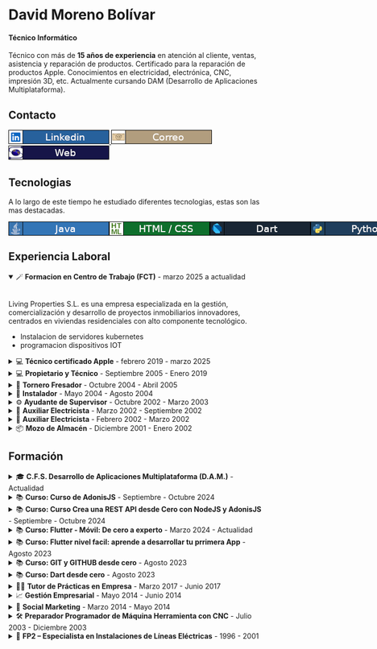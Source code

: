 # David Moreno Bolívar
#### Técnico Informático

Técnico con más de **15 años de experiencia** en atención al cliente, ventas, asistencia y reparación de productos. Certificado para la reparación de productos Apple. Conocimientos en electricidad, electrónica, CNC, impresión 3D, etc. Actualmente cursando DAM (Desarrollo de Aplicaciones Multiplataforma).

## Contacto
<a href="https://www.linkedin.com/in/elarreglador/" target="_blank">
<img src="https://github.com/elarreglador/rotulos/blob/main/Redes%20LinkedIn.png" alt="Linkedin">
</a>

<a href="mailto:elarreglador@protonmail.com">
<img src="https://github.com/elarreglador/rotulos/blob/main/Redes%20Correo.png" alt="Correo">
</a>

<a href="http://82.223.50.169/wordpress/" target="_blank">
<img src="https://github.com/elarreglador/rotulos/blob/main/Redes%20Web.png" alt="Web">
</a>

## Tecnologias

A lo largo de este tiempo he estudiado diferentes tecnologias, estas son las mas destacadas.

<div style="display: flex;">
<img src="https://github.com/elarreglador/rotulos/blob/main/Tecnologias%20Java.png" alt="JAVA">
<img src="https://github.com/elarreglador/rotulos/blob/main/Tecnologias%20HTML-CSS.png" alt="HTML/CSS">
<img src="https://github.com/elarreglador/rotulos/blob/main/Tecnologias%20Dart.png" alt="DART">
<img src="https://github.com/elarreglador/rotulos/blob/main/Tecnologias%20Python.png" alt="PYTHON">
<img src="https://github.com/elarreglador/rotulos/blob/main/Tecnologias%20C.png" alt="C">
  
<img src="https://github.com/elarreglador/rotulos/blob/main/Tecnologias%20MySQL.png" alt="MySQL">

<img src="https://github.com/elarreglador/rotulos/blob/main/Tecnologias%20Electron.png" alt="Electron">
<img src="https://github.com/elarreglador/rotulos/blob/main/Tecnologias%20NodeJS.png" alt="NodeJS">
<img src="https://github.com/elarreglador/rotulos/blob/main/Tecnologias%20Flutter.png" alt="Flutter">
<img src="https://github.com/elarreglador/rotulos/blob/main/Tecnologias%20JetpackCompose.png" alt="Jetpack Compose">

<img src="https://github.com/elarreglador/rotulos/blob/main/Tecnologias%20Android%20Studio.png" alt="Android studio">
<img src="https://github.com/elarreglador/rotulos/blob/main/Tecnologias%20Visual%20Studio%20Code.png" alt="Visual Studio Code">
<img src="https://github.com/elarreglador/rotulos/blob/main/Tecnologias%20Eclipse.png" alt="Eclipse IDE">

<img src="https://github.com/elarreglador/rotulos/blob/main/Tecnologias%20Git.png" alt="GIT">
<img src="https://github.com/elarreglador/rotulos/blob/main/Tecnologias%20GitHub.png" alt="GitHub">

<img src="https://github.com/elarreglador/rotulos/blob/main/Tecnologias%20Apple.png" alt="APPLE">
<img src="https://github.com/elarreglador/rotulos/blob/main/Tecnologias%20GNU-Linux.png" alt="GNU/Linux">
<img src="https://github.com/elarreglador/rotulos/blob/main/Tecnologias%20Bash.png" alt="Bash">
</div>

## Experiencia Laboral
<details open>
<summary>🪄 <strong>Formacion en Centro de Trabajo (FCT)</strong> - marzo 2025 a actualidad</summary><br>
  
  Living Properties S.L. es una empresa especializada en la gestión, comercialización y desarrollo de proyectos inmobiliarios innovadores, centrados en viviendas residenciales con alto componente tecnológico.
  
- Instalacion de servidores kubernetes
- programacion dispositivos IOT
</details>

<details>
<summary>💻 <strong>Técnico certificado Apple</strong> - febrero 2019 - marzo 2025</summary><br>
  
  QUARTCOM TELECOMUNICACIONES S.L.U. es una empresa reparadora de hardware informático, con atención al publico en Alicante, Murcia, Palma, Madrid, Albacete y Valencia donde tiene además su centro de operaciones.
  
- Reparación de equipos MacOS portátiles y sobremesa.
- Manejo de averías de hardware y reemplazo de piezas.
- Gestión de pedidos y entrega de equipos reparados a clientes.
</details>

<details>
<summary>💻 <strong>Propietario y Técnico</strong> - Septiembre 2005 - Enero 2019</summary><br>

  MB SISTEMAS INFORMÁTICOS, negocio propio de reparación y venta de productos electrónicos e informáticos; ordenadores, telefonía,
consolas, etc.

- Reparación y venta de productos electrónicos e informáticos.
- Trabajo con consolas, telefonía, Mac y electrodomésticos.
- Enfoque en reparación y venta de PC y componentes.
</details>

<details>
<summary>🔩 <strong>Tornero Fresador</strong> - Octubre 2004 - Abril 2005</summary><br>

  REDUCTORES CUÑAT, S.A. es una empresa fundada en 1962, dedicada al diseño y fabricación de elementos de
transmisión de potencia, fabricación de productos de serie y bajo requisitos especiales a solicitud del
cliente.

- Trabajo en torno de control numérico, torno manual, fresadora manual y CNC.
- Diseño y fabricación de elementos de transmisión de potencia.
</details>

<details>
<summary>🔌 <strong>Instalador</strong> - Mayo 2004 - Agosto 2004</summary><br>

  FRICOMAN ELECTRICIDAD, S.L. Empresa dedicada a la venta e instalación de material eléctrico, aires acondicionados, redes y sistemas informáticos

- Instalación de aires acondicionados domésticos y sistemas informáticos.
</details>

<details>
<summary>⚙️ <strong>Ayudante de Supervisor</strong> - Octubre 2002 - Marzo 2003</summary><br>

  Moyresa Molturación Y Refino S.A. (BUNGE IBERICA S.A.), empresa portuaria dedicada a la recepción de soja en grano para su
posterior tratamiento alimentario. 

- Soporte a otros trabajadores, documentación y mantenimiento básico de maquinaria.
- Gestión de tareas diarias relativas a la producción.
</details>

<details>
<summary>🔌 <strong>Auxiliar Electricista</strong> - Marzo 2002 - Septiembre 2002</summary><br>

  MONTAJES ELÉCTRICOS TEISA, S.L, fundada en el año 1993, consolidada en Picaña. Especialización en instalaciones y
mantenimiento en locales de pública concurrencia, instalaciones deportivas y alumbrado público, montaje de cuadros de automatismos, mantenimiento de edificios y centros de transformación.

- Instalaciones eléctricas en viviendas nuevas y montaje de redes informáticas.
- Trabajo en reformas de empresas.
</details>

<details>
<summary>🔌 <strong>Auxiliar Electricista</strong> - Febrero 2002 - Marzo 2002</summary><br>

  IMEVAL, S.L. es una empresa importadora, distribuidora, e instaladora de equipos para la monitorización y
automatización industrial.

- Soporte al oficial instalador eléctrico en instalaciones industriales.
</details>

<details>
<summary>📦 <strong>Mozo de Almacén</strong> - Diciembre 2001 - Enero 2002</summary><br>

  EL CORTE INGLES, S.A. basa su modelo de negocio en una propuesta comercial atractiva, amplia y variada,
incorporando de forma permanente productos y servicios pioneros como Supercor, Sfera, Bricor, Viajes
El Corte Inglés, El Corte Inglés Seguros y Grupo SICOR, entre otros.

- Tareas variadas en el área de pescadería, desde preparación de hielo hasta revisión de stock.
</details>

## Formación

<details>
<summary>🎓 <strong>C.F.S. Desarrollo de Aplicaciones Multiplataforma (D.A.M.)</strong> - Actualidad</summary>
- Ciclo formativo superior en Desarrollo de Aplicaciones Informáticas.
- Enfoque en desarrollo multiplataforma.
</details>

<details>
<summary>📚 <strong>Curso: Curso de AdonisJS</strong> - Septiembre - Octubre 2024 </summary>
- Curso alojado en Youtube [2 horas]<a href="https://www.youtube.com/watch?v=WNuieHWH4ws&list=PLragRJz4OWvoqxHjki9Orkwk7_lUVHbpg&ab_channel=ConejosProgramadores"> Link </a>.<br>
- Anotaciones realizadas  <a href="https://github.com/elarreglador/Curso_de_AdonisJS"> Link </a>.<br>
</details>

<details>
<summary>📚 <strong>Curso: Curso Crea una REST API desde Cero con NodeJS y AdonisJS</strong> - Septiembre - Octubre 2024 </summary>
- Curso alojado en Udemy [4 horas]<a href="https://www.udemy.com/course/curso-crea-una-rest-api-desde-cero-con-nodejs-y-adonisjs/"> Link </a>.<br>
- Apuntes del curso. <a href="https://github.com/morenolfd/CursoAdonisJS_res-api"> Link </a>.
</details>

<details>
<summary>📚 <strong>Curso: Flutter - Móvil: De cero a experto</strong> - Marzo 2024 - Actualidad </summary>
- Curso alojado en devtalles [50 horas]<a href="https://cursos.devtalles.com/courses/flutter-movil-cero-a-experto"> Link </a>.<br>
- Apuntes del curso. <a href="https://github.com/elarreglador?tab=repositories&q=flutter_movil&type=&language=&sort="> Link </a>.
</details>

<details>
<summary>📚 <strong>Curso: Flutter nivel facil: aprende a desarrollar tu prrimera App</strong> - Agosto 2023</summary>
- Curso alojado en Udemy [2 horas]<a href="https://www.udemy.com/course/flutter-nivel-facil-aprende-a-desarrollar-tu-primera-app/"> Link </a>.<br>
- Apuntes del curso en formato PDF. <a href="https://drive.google.com/file/d/19uG57_OQJg2c_dISVMAJAweii-y2siMq/view?usp=sharing"> Link </a>.
</details>

<details>
<summary>📚 <strong>Curso: GIT y GITHUB desde cero</strong> - Agosto 2023</summary>
- Curso alojado en Youtube [5 horas]<a href="https://www.udemy.com/course/flutter-nivel-facil-aprende-a-desarrollar-tu-primera-app/learn/lecture/23056588?start=1#overview"> Link </a>.<br>
- Apuntes del curso en formato PDF. <a href="https://drive.google.com/file/d/1_ehEDCoImk9uIjMP1byfesT6u9jE-g2f/view?usp=drive_link"> Link </a>.
</details>

<details>
<summary>📚 <strong>Curso: Dart desde cero</strong> - Agosto 2023</summary>
- Curso alojado en Youtube [1 hora]<a href="https://www.youtube.com/watch?v=5tTDztEQzQQ&ab_channel=MoureDevbyBraisMoure"> Link </a>.<br>
- Apuntes del curso en formato PDF. <a href="https://drive.google.com/file/d/1LXM5__m8q51Hnt7Q3t9A2swaKdB5ngTe/view?usp=drive_link"> Link </a>.
</details>

<details>
<summary>👨‍🏫 <strong>Tutor de Prácticas en Empresa</strong> - Marzo 2017 - Junio 2017</summary>
- Responsable del aprendizaje y supervisión de tareas de los alumnos en la empresa.
</details>

<details>
<summary>📈 <strong>Gestión Empresarial</strong> - Mayo 2014 - Junio 2014</summary>
- Conocimientos sobre gestión de pequeñas y medianas empresas.
</details>

<details>
<summary>📱 <strong>Social Marketing</strong> - Marzo 2014 - Mayo 2014</summary>
- Enfoque en el uso de redes sociales y nuevas tecnologías en el comercio.
</details>

<details>
<summary>🛠️ <strong>Preparador Programador de Máquina Herramienta con CNC</strong> - Julio 2003 - Diciembre 2003</summary>
- Formación en herramientas de control numérico.
</details>

<details>
<summary>🔌 <strong>FP2 – Especialista en Instalaciones de Líneas Eléctricas</strong> - 1996 - 2001</summary>
- Técnico Superior en Sistemas Electrotécnicos y Automatizados.
</details>
